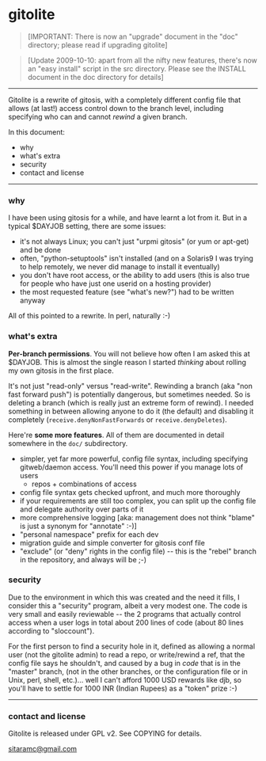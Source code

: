 # gitolite

>   [IMPORTANT: There is now an "upgrade" document in the "doc" directory;
>   please read if upgrading gitolite]

>   [Update 2009-10-10: apart from all the nifty new features, there's now an
>   "easy install" script in the src directory.  Please see the INSTALL
>   document in the doc directory for details]

----

Gitolite is a rewrite of gitosis, with a completely different config file that
allows (at last!) access control down to the branch level, including
specifying who can and cannot *rewind* a given branch.

In this document:

  * why
  * what's extra
  * security
  * contact and license

----

### why

I have been using gitosis for a while, and have learnt a lot from it.  But in
a typical $DAYJOB setting, there are some issues:

  * it's not always Linux; you can't just "urpmi gitosis" (or yum or apt-get)
    and be done
  * often, "python-setuptools" isn't installed (and on a Solaris9 I was trying
    to help remotely, we never did manage to install it eventually)
  * you don't have root access, or the ability to add users (this is also true
    for people who have just one userid on a hosting provider)
  * the most requested feature (see "what's new?") had to be written anyway

All of this pointed to a rewrite.  In perl, naturally :-)

### what's extra

**Per-branch permissions**.  You will not believe how often I am asked this at
$DAYJOB.  This is almost the single reason I started *thinking* about rolling
my own gitosis in the first place.

It's not just "read-only" versus "read-write".  Rewinding a branch (aka "non
fast forward push") is potentially dangerous, but sometimes needed.  So is
deleting a branch (which is really just an extreme form of rewind).  I needed
something in between allowing anyone to do it (the default) and disabling it
completely (`receive.denyNonFastForwards` or `receive.denyDeletes`).

Here're **some more features**.  All of them are documented in detail
somewhere in the `doc/` subdirectory.

  * simpler, yet far more powerful, config file syntax, including specifying
    gitweb/daemon access.  You'll need this power if you manage lots of users
    + repos + combinations of access
  * config file syntax gets checked upfront, and much more thoroughly
  * if your requirements are still too complex, you can split up the config
    file and delegate authority over parts of it
  * more comprehensive logging [aka: management does not think "blame" is just
    a synonym for "annotate" :-)]
  * "personal namespace" prefix for each dev
  * migration guide and simple converter for gitosis conf file
  * "exclude" (or "deny" rights in the config file) -- this is the "rebel"
    branch in the repository, and always will be ;-)

### security

Due to the environment in which this was created and the need it fills, I
consider this a "security" program, albeit a very modest one.  The code is
very small and easily reviewable -- the 2 programs that actually control
access when a user logs in total about 200 lines of code (about
80 lines according to "sloccount").

For the first person to find a security hole in it, defined as allowing a
normal user (not the gitolite admin) to read a repo, or write/rewind a ref,
that the config file says he shouldn't, and caused by a bug in *code* that is
in the "master" branch, (not in the other branches, or the configuration file
or in Unix, perl, shell, etc.)...  well I can't afford 1000 USD rewards like
djb, so you'll have to settle for 1000 INR (Indian Rupees) as a "token" prize
:-)

----

### contact and license

Gitolite is released under GPL v2.  See COPYING for details.

sitaramc@gmail.com

